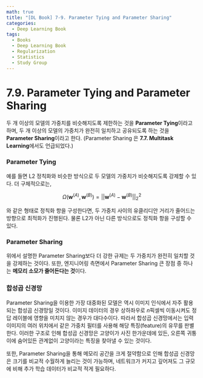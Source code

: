 ```yaml
---
math: true
title: "[DL Book] 7-9. Parameter Tying and Parameter Sharing"
categories:
  - Deep Learning Book
tags:
  - Books
  - Deep Learning Book
  - Regularization
  - Statistics
  - Study Group
---
```


# 7.9. Parameter Tying and Parameter Sharing
두 개 이상의 모델의 가중치를 비슷해지도록 제한하는 것을 **Parameter Tying**이라고 하며, 두 개 이상의 모델의 가중치가 완전히 일치하고 공유되도록 하는 것을 **Parameter Sharing**이라고 한다. (Parameter Sharing 은 **7.7. Multitask Learning**에서도 언급되었다.)

### Parameter Tying

예를 들면 L2 정칙화와 비슷한 방식으로 두 모델의 가중치가 비슷해지도록 강제할 수 있다. 더 구체적으로는,

$$
\Omega(\boldsymbol w^{(A)}, \boldsymbol w^{(B)}) = ||\boldsymbol w^{(A)}-\boldsymbol w^{(B)}||^2_2
$$

와 같은 형태로 정칙화 항을 구성한다면, 두 가중치 사이의 유클리디안 거리가 줄어드는 방향으로 최적화가 진행된다. 물론 L2가 아닌 다른 방식으로도 정칙화 항을 구성할 수 있다.

### Parameter Sharing

위에서 설명한 Parameter Sharing보다 더 강한 규제는 두 가중치가 완전히 일치할 것을 강제하는 것이다. 또한, 엔지니어링 측면에서 Parameter Sharing 큰 장점 중 하나는 **메모리 소모가 줄어든다는 것**이다.

### 합성곱 신경망

Parameter Sharing을 이용한 가장 대중화된 모델은 역시 이미지 인식에서 자주 활용되는 합성곱 신경망일 것이다. 이미지 데이터의 경우 상하좌우로 $n$픽셀씩 이동시켜도 정답 레이블에 영향을 미치지 않는 경우가 대다수이다. 따라서 합성곱 신경망에서는 입력 이미지의 여러 위치에서 같은 가중치 필터를 사용해 해당 특징(feature)의 유무를 판별한다. 이러한 구조로 인해 합성곱 신경망은 고양이가 사진 한가운데에 있든, 오른쪽 귀퉁이에 숨어있든 관계없이 고양이라는 특징을 찾아낼 수 있는 것이다.

또한, Parameter Sharing을 통해 메모리 공간을 크게 절약함으로 인해 합성곱 신경망은 크기를 비교적 수월하게 늘리는 것이 가능하며, 네트워크가 커지고 깊어져도 그 규모에 비해 추가 학습 데이터가 비교적 적게 필요하다.